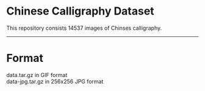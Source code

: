 # Chinese Calligraphy Dataset
This repository consists 14537 images of Chinses calligraphy.

---
# Format  
data.tar.gz in GIF format  
data-jpg.tar.gz in 256x256 JPG format